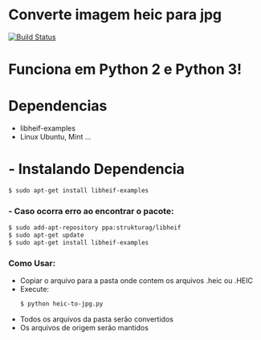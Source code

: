 # Converte imagem heic para jpg
[![Build Status](https://travis-ci.org/joemccann/dillinger.svg?branch=master)](https://github.com/c3t4r4)

# Funciona em Python 2 e Python 3!

# Dependencias
  - libheif-examples
  - Linux Ubuntu, Mint ...

# - Instalando Dependencia

```sh
$ sudo apt-get install libheif-examples
```
### - Caso ocorra erro ao encontrar o pacote:

```sh
$ sudo add-apt-repository ppa:strukturag/libheif
$ sudo apt-get update
$ sudo apt-get install libheif-examples
```



### Como Usar:
  - Copiar o arquivo para a pasta onde contem os arquivos .heic ou .HEIC
  - Execute:
    ```sh 
    $ python heic-to-jpg.py 
    ```
  - Todos os arquivos da pasta serão convertidos
  - Os arquivos de origem serão mantidos